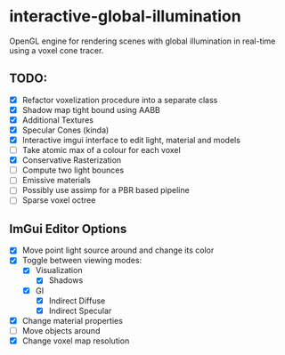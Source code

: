 # interactive-global-illumination
OpenGL engine for rendering scenes with global illumination in real-time using a voxel cone tracer.

## TODO:
- [x] Refactor voxelization procedure into a separate class
- [x] Shadow map tight bound using AABB
- [x] Additional Textures
- [x] Specular Cones (kinda)
- [x] Interactive imgui interface to edit light, material and models
- [ ] Take atomic max of a colour for each voxel
- [x] Conservative Rasterization
- [ ] Compute two light bounces
- [ ] Emissive materials
- [ ] Possibly use assimp for a PBR based pipeline
- [ ] Sparse voxel octree

## ImGui Editor Options

- [x] Move point light source around and change its color
- [x] Toggle between viewing modes:
    - [x] Visualization
        - [x] Shadows
    - [x] GI
        - [x] Indirect Diffuse
        - [x] Indirect Specular
- [x] Change material properties
- [ ] Move objects around
- [x] Change voxel map resolution
